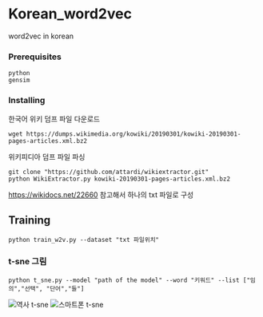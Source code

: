 # Korean_word2vec

word2vec in korean

### Prerequisites

```
python
gensim
```
### Installing


한국어 위키 덤프 파일 다운로드

```
wget https://dumps.wikimedia.org/kowiki/20190301/kowiki-20190301-pages-articles.xml.bz2
```

위키피디아 덤프 파일 파싱

```
git clone "https://github.com/attardi/wikiextractor.git"
python WikiExtractor.py kowiki-20190301-pages-articles.xml.bz2 
```
https://wikidocs.net/22660 참고해서 하나의 txt 파일로 구성

## Training
```
python train_w2v.py --dataset "txt 파일위치"
```
### t-sne 그림
```
python t_sne.py --model "path of the model" --word "키워드" --list ["임의","선택", "단어","들"]
```
![역사 t-sne](images_readme/역사_t_sne.png)
![스마트폰 t-sne](images_readme/역사_t_sne.png)
